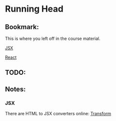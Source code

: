 # Running Head #

## Bookmark: 
This is where you left off in the course material.

[JSX](https://fullstackopen.com/en/part1/introduction_to_react#:~:text=printed%20out%20there%3F-,JSX,-It%20seems%20like)

[React](https://react.dev/learn/rendering-lists#challenges)

## TODO:


## Notes:

### JSX
There are HTML to JSX converters online:
[Transform](https://transform.tools/html-to-jsx)



